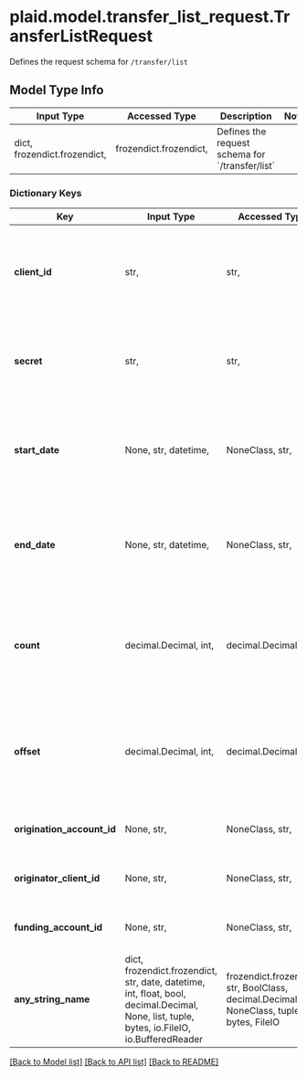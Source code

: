 # plaid.model.transfer_list_request.TransferListRequest

Defines the request schema for `/transfer/list`

## Model Type Info
Input Type | Accessed Type | Description | Notes
------------ | ------------- | ------------- | -------------
dict, frozendict.frozendict,  | frozendict.frozendict,  | Defines the request schema for &#x60;/transfer/list&#x60; | 

### Dictionary Keys
Key | Input Type | Accessed Type | Description | Notes
------------ | ------------- | ------------- | ------------- | -------------
**client_id** | str,  | str,  | Your Plaid API &#x60;client_id&#x60;. The &#x60;client_id&#x60; is required and may be provided either in the &#x60;PLAID-CLIENT-ID&#x60; header or as part of a request body. | [optional] 
**secret** | str,  | str,  | Your Plaid API &#x60;secret&#x60;. The &#x60;secret&#x60; is required and may be provided either in the &#x60;PLAID-SECRET&#x60; header or as part of a request body. | [optional] 
**start_date** | None, str, datetime,  | NoneClass, str,  | The start datetime of transfers to list. This should be in RFC 3339 format (i.e. &#x60;2019-12-06T22:35:49Z&#x60;) | [optional] value must conform to RFC-3339 date-time
**end_date** | None, str, datetime,  | NoneClass, str,  | The end datetime of transfers to list. This should be in RFC 3339 format (i.e. &#x60;2019-12-06T22:35:49Z&#x60;) | [optional] value must conform to RFC-3339 date-time
**count** | decimal.Decimal, int,  | decimal.Decimal,  | The maximum number of transfers to return. | [optional] if omitted the server will use the default value of 25
**offset** | decimal.Decimal, int,  | decimal.Decimal,  | The number of transfers to skip before returning results. | [optional] if omitted the server will use the default value of 0
**origination_account_id** | None, str,  | NoneClass, str,  | Filter transfers to only those originated through the specified origination account. | [optional] 
**originator_client_id** | None, str,  | NoneClass, str,  | Filter transfers to only those with the specified originator client. | [optional] 
**funding_account_id** | None, str,  | NoneClass, str,  | Filter transfers to only those with the specified &#x60;funding_account_id&#x60;. | [optional] 
**any_string_name** | dict, frozendict.frozendict, str, date, datetime, int, float, bool, decimal.Decimal, None, list, tuple, bytes, io.FileIO, io.BufferedReader | frozendict.frozendict, str, BoolClass, decimal.Decimal, NoneClass, tuple, bytes, FileIO | any string name can be used but the value must be the correct type | [optional]

[[Back to Model list]](../../README.md#documentation-for-models) [[Back to API list]](../../README.md#documentation-for-api-endpoints) [[Back to README]](../../README.md)

